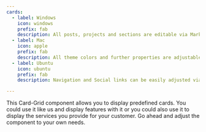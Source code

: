 ```yaml
---
cards:
  - label: Windows
    icon: windows
    prefix: fab
    description: All posts, projects and sections are editable via Markdown files.
  - label: Mac
    icon: apple
    prefix: fab
    description: All theme colors and further properties are adjustable via Css Variables.
  - label: Ubuntu
    icon: ubuntu
    prefix: fab
    description: Navigation and Social links can be easily adjusted via config objects.

---
```


This Card-Grid component allows you to display predefined cards. You could use it like us and display features with it or you could also use it to display the services you provide for your customer. Go ahead and adjust the component to your own needs.
